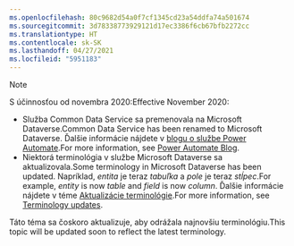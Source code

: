 ```yaml
---
ms.openlocfilehash: 80c9682d54a0f7cf1345cd23a54ddfa74a501674
ms.sourcegitcommit: 3d78338773929121d17ec3386f6cb67bfb2272cc
ms.translationtype: HT
ms.contentlocale: sk-SK
ms.lasthandoff: 04/27/2021
ms.locfileid: "5951183"
---
```

> [!NOTE]
> <span data-ttu-id="536e6-101">S účinnosťou od novembra 2020:</span><span class="sxs-lookup"><span data-stu-id="536e6-101">Effective November 2020:</span></span>
>
> - <span data-ttu-id="536e6-102">Služba Common Data Service sa premenovala na Microsoft Dataverse.</span><span class="sxs-lookup"><span data-stu-id="536e6-102">Common Data Service has been renamed to Microsoft Dataverse.</span></span> <span data-ttu-id="536e6-103">Ďalšie informácie nájdete v [blogu o službe Power Automate](https://aka.ms/PAuAppBlog).</span><span class="sxs-lookup"><span data-stu-id="536e6-103">For more information, see [Power Automate Blog](https://aka.ms/PAuAppBlog).</span></span>
> - <span data-ttu-id="536e6-104">Niektorá terminológia v službe Microsoft Dataverse sa aktualizovala.</span><span class="sxs-lookup"><span data-stu-id="536e6-104">Some terminology in Microsoft Dataverse has been updated.</span></span> <span data-ttu-id="536e6-105">Napríklad, *entita* je teraz *tabuľka* a *pole* je teraz *stĺpec*.</span><span class="sxs-lookup"><span data-stu-id="536e6-105">For example, *entity* is now *table* and *field* is now *column*.</span></span> <span data-ttu-id="536e6-106">Ďalšie informácie nájdete v téme [Aktualizácie terminológie](/powerapps/maker/data-platform/data-platform-intro).</span><span class="sxs-lookup"><span data-stu-id="536e6-106">For more information, see [Terminology updates](/powerapps/maker/data-platform/data-platform-intro).</span></span>
>
> <span data-ttu-id="536e6-107">Táto téma sa čoskoro aktualizuje, aby odrážala najnovšiu terminológiu.</span><span class="sxs-lookup"><span data-stu-id="536e6-107">This topic will be updated soon to reflect the latest terminology.</span></span>